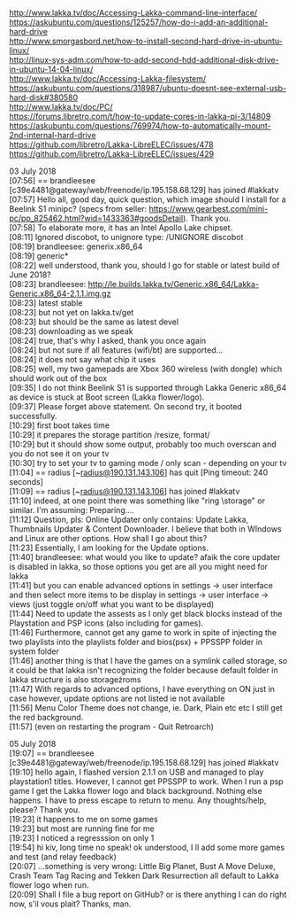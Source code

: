 ﻿http://www.lakka.tv/doc/Accessing-Lakka-command-line-interface/  
https://askubuntu.com/questions/125257/how-do-i-add-an-additional-hard-drive  
http://www.smorgasbord.net/how-to-install-second-hard-drive-in-ubuntu-linux/  
http://linux-sys-adm.com/how-to-add-second-hdd-additional-disk-drive-in-ubuntu-14-04-linux/  
http://www.lakka.tv/doc/Accessing-Lakka-filesystem/  
https://askubuntu.com/questions/318987/ubuntu-doesnt-see-external-usb-hard-disk#380580  
http://www.lakka.tv/doc/PC/  
https://forums.libretro.com/t/how-to-update-cores-in-lakka-pi-3/14809  
https://askubuntu.com/questions/769974/how-to-automatically-mount-2nd-internal-hard-drive  
https://github.com/libretro/Lakka-LibreELEC/issues/478  
https://github.com/libretro/Lakka-LibreELEC/issues/429  
  
03 July 2018  
[07:56] == brandleesee [c39e4481@gateway/web/freenode/ip.195.158.68.129] has joined #lakkatv  
[07:57] <brandleesee> Hello all, good day, quick question, which image should I install for a Beelink S1 minipc? (specs from seller: https://www.gearbest.com/mini-pc/pp_825462.html?wid=1433363#goodsDetail). Thank you.  
[07:58] <brandleesee> To elaborate more, it has an Intel Apollo Lake chipset.  
[08:11] Ignored discobot, to unignore type: /UNIGNORE discobot  
[08:19] <vudiq> brandleesee: generix.x86_64  
[08:19] <vudiq> generic*  
[08:22] <brandleesee> well understood, thank you, should I go for stable or latest build of June 2018?  
[08:23] <vudiq> brandleesee: http://le.builds.lakka.tv/Generic.x86_64/Lakka-Generic.x86_64-2.1.1.img.gz  
[08:23] <vudiq> latest stable  
[08:23] <vudiq> but not yet on lakka.tv/get  
[08:23] <vudiq> but should be the same as latest devel  
[08:23] <brandleesee> downloading as we speak  
[08:24] <brandleesee> true, that's why I asked, thank you once again  
[08:24] <vudiq> but not sure if all features (wifi/bt) are supported...  
[08:24] <vudiq> it does not say what chip it uses  
[08:25] <brandleesee> well, my two gamepads are Xbox 360 wireless (with dongle) which should work out of the box  
[09:35] <brandleesee> I do not think Beelink S1 is supported through Lakka Generic x86_64 as device is stuck at Boot screen (Lakka flower/logo).  
[09:37] <brandleesee> Please forget above statement. On second try, it booted successfully.  
[10:29] <vudiq> first boot takes time  
[10:29] <vudiq> it prepares the storage partition /resize, format/  
[10:29] <vudiq> but it should show some output, probably too much overscan and you do not see it on your tv  
[10:30] <vudiq> try to set your tv to gaming mode / only scan - depending on your tv  
[11:04] == radius [~radius@190.131.143.106] has quit [Ping timeout: 240 seconds]  
[11:09] == radius [~radius@190.131.143.106] has joined #lakkatv  
[11:10] <brandleesee> indeed, at one point there was something like "ring \storage" or similar. I'm assuming: Preparing....  
[11:12] <brandleesee> Question, pls: Online Updater only contains: Update Lakka, Thumbnails Updater & Content Downloader. I believe that both in WIndows and Linux are other options. How shall I go about this?  
[11:23] <brandleesee> Essentially, I am looking for the Update options.  
[11:40] <vudiq> brandleesee: what would you like to update? afaik the core updater is disabled in lakka, so those options you get are all you might need for lakka  
[11:41] <vudiq> but you can enable advanced options in settings -> user interface and then select more items to be display in settings -> user interface -> views (just toggle on/off what you want to be displayed)  
[11:44] <brandleesee> Need to update the assests as I only get black blocks instead of the Playstation and PSP icons (also including for games).  
[11:46] <brandleesee> Furthermore, cannot get any game to work in spite of injecting the two playlists into the playlists folder and bios(psx) + PPSSPP folder in system folder  
[11:46] <brandleesee> another thing is that I have the games on a symlink called storage, so it could be that lakka isn't recognizing the folder because default folder in lakka structure is also storageżroms  
[11:47] <brandleesee> With regards to advanced options, I have everything on ON just in case however, update options are not listed ie not available  
[11:56] <brandleesee> Menu Color Theme does not change, ie. Dark, Plain etc etc I still get the red background.  
[11:57] <brandleesee> (even on restarting the program - Quit Retroarch)  
  
05 July 2018  
[19:07] == brandleesee [c39e4481@gateway/web/freenode/ip.195.158.68.129] has joined #lakkatv  
[19:10] <brandleesee> hello again, I flashed version 2.1.1 on USB and managed to play playstation1 titles. However, I cannot get PPSSPP to work. When I run a psp game I get the Lakka flower logo and black background. Nothing else happens. I have to press escape to return to menu. Any thoughts/help, please? Thank you.  
[19:23] <kivutar> it happens to me on some games  
[19:23] <kivutar> but most are running fine for me  
[19:23] <kivutar> I noticed a regresssion on only 1  
[19:54] <brandleesee> hi kiv, long time no speak! ok understood, I ll add some more games and test (and relay feedback)  
[20:07] <brandleesee> ...something is very wrong: Little Big Planet, Bust A Move Deluxe, Crash Team Tag Racing and Tekken Dark Resurrection all default to Lakka flower logo when run.  
[20:09] <brandleesee> Shall I file a bug report on GitHub? or is there anything I can do right now, s'il vous plait? Thanks, man.  
